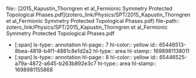file:: [2015_Kapustin_Thorngren et al_Fermionic Symmetry Protected Topological Phases.pdf](zotero_link/Physics/SPT/2015_Kapustin_Thorngren et al_Fermionic Symmetry Protected Topological Phases.pdf)
file-path:: zotero_link/Physics/SPT/2015_Kapustin_Thorngren et al_Fermionic Symmetry Protected Topological Phases.pdf

- [:span]
  ls-type:: annotation
  hl-page:: 7
  hl-color:: yellow
  id:: 65446513-8bea-4819-b4f1-4881c8e1d2a2
  hl-type:: area
  hl-stamp:: 1698981138011
- [:span]
  ls-type:: annotation
  hl-page:: 8
  hl-color:: yellow
  id:: 65446525-a79a-4872-a645-b263b892e3c7
  hl-type:: area
  hl-stamp:: 1698981155868